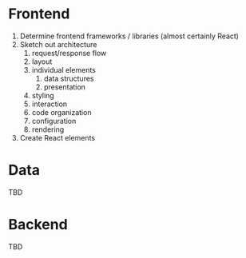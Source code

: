 # Frontend

1. Determine frontend frameworks / libraries (almost certainly React)
1. Sketch out architecture
	1. request/response flow
	1. layout
	1. individual elements
		1. data structures
		1. presentation
	1. styling
	1. interaction
	1. code organization
	1. configuration
	1. rendering
1. Create React elements

# Data

TBD

# Backend

TBD

